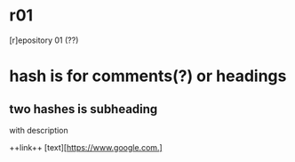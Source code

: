 # r01
[r]epository 01 (??)

# hash is for comments(?) or headings

## two hashes is subheading
with description

++link++ [text][https://www.google.com.]

